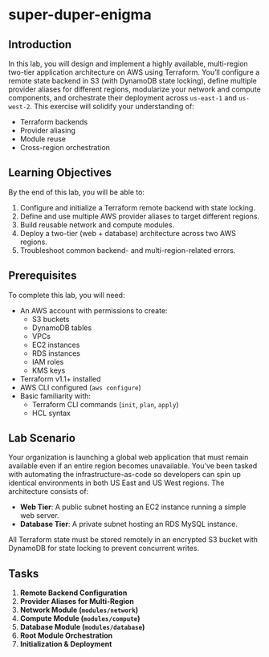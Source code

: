# super-duper-enigma

## Introduction
In this lab, you will design and implement a highly available, multi-region two-tier application architecture on AWS using Terraform. You’ll configure a remote state backend in S3 (with DynamoDB state locking), define multiple provider aliases for different regions, modularize your network and compute components, and orchestrate their deployment across `us-east-1` and `us-west-2`. This exercise will solidify your understanding of:

- Terraform backends
- Provider aliasing
- Module reuse
- Cross-region orchestration

## Learning Objectives
By the end of this lab, you will be able to:

1. Configure and initialize a Terraform remote backend with state locking.
2. Define and use multiple AWS provider aliases to target different regions.
3. Build reusable network and compute modules.
4. Deploy a two-tier (web + database) architecture across two AWS regions.
5. Troubleshoot common backend- and multi-region-related errors.

## Prerequisites
To complete this lab, you will need:

- An AWS account with permissions to create:
  - S3 buckets
  - DynamoDB tables
  - VPCs
  - EC2 instances
  - RDS instances
  - IAM roles
  - KMS keys
- Terraform v1.1+ installed
- AWS CLI configured (`aws configure`)
- Basic familiarity with:
  - Terraform CLI commands (`init`, `plan`, `apply`)
  - HCL syntax

## Lab Scenario
Your organization is launching a global web application that must remain available even if an entire region becomes unavailable. You’ve been tasked with automating the infrastructure-as-code so developers can spin up identical environments in both US East and US West regions. The architecture consists of:

- **Web Tier**: A public subnet hosting an EC2 instance running a simple web server.
- **Database Tier**: A private subnet hosting an RDS MySQL instance.

All Terraform state must be stored remotely in an encrypted S3 bucket with DynamoDB for state locking to prevent concurrent writes.

## Tasks
1. **Remote Backend Configuration**
2. **Provider Aliases for Multi-Region**
3. **Network Module (`modules/network`)**
4. **Compute Module (`modules/compute`)**
5. **Database Module (`modules/database`)**
6. **Root Module Orchestration**
7. **Initialization & Deployment**